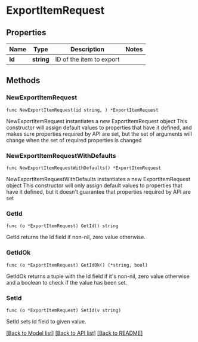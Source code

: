 # ExportItemRequest

## Properties

Name | Type | Description | Notes
------------ | ------------- | ------------- | -------------
**Id** | **string** | ID of the item to export | 

## Methods

### NewExportItemRequest

`func NewExportItemRequest(id string, ) *ExportItemRequest`

NewExportItemRequest instantiates a new ExportItemRequest object
This constructor will assign default values to properties that have it defined,
and makes sure properties required by API are set, but the set of arguments
will change when the set of required properties is changed

### NewExportItemRequestWithDefaults

`func NewExportItemRequestWithDefaults() *ExportItemRequest`

NewExportItemRequestWithDefaults instantiates a new ExportItemRequest object
This constructor will only assign default values to properties that have it defined,
but it doesn't guarantee that properties required by API are set

### GetId

`func (o *ExportItemRequest) GetId() string`

GetId returns the Id field if non-nil, zero value otherwise.

### GetIdOk

`func (o *ExportItemRequest) GetIdOk() (*string, bool)`

GetIdOk returns a tuple with the Id field if it's non-nil, zero value otherwise
and a boolean to check if the value has been set.

### SetId

`func (o *ExportItemRequest) SetId(v string)`

SetId sets Id field to given value.



[[Back to Model list]](../README.md#documentation-for-models) [[Back to API list]](../README.md#documentation-for-api-endpoints) [[Back to README]](../README.md)


